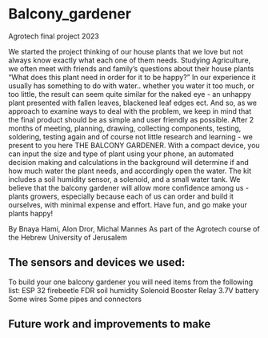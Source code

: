 # Balcony_gardener
Agrotech final project 2023


We started the project thinking of our house plants that we love but not always know exactly what each one of them needs. Studying Agriculture, we often meet with friends and family’s questions about their house plants “What does this plant need in order for it  to be happy?”
In our experience it usually has something to do with water.. whether you water it too much, or too little, the result can seem quite similar for the naked eye - an unhappy plant presented with fallen leaves, blackened leaf edges ect.
And so, as we approach to examine ways to deal with the problem, we keep in mind that the final product should be as simple and user friendly as possible.
After 2 months of meeting, planning, drawing, collecting components, testing, soldering, testing again and of course not little research and learning - we present to you here THE BALCONY GARDENER.
With a compact device, you can input the size and type of plant using your phone, an automated decision making and calculations in the background will determine if and how much water the plant needs, and accordingly open the water. The kit includes a soil humidity sensor, a solenoid, and a small water tank.
We believe that the balcony gardener will allow more confidence among us - plants growers, especially because each of us can order and build it ourselves, with minimal expense and effort.
Have fun, and go make your plants happy!

By Bnaya Hami, Alon Dror, Michal Mannes
As part of the Agrotech course of the Hebrew University of Jerusalem

## The sensors and devices we used:

To build your one balcony gardener you will need items from the following list: 
ESP 32 firebeetle
FDR soil humidity
Solenoid
Booster
Relay
3.7V battery
Some wires
Some pipes and connectors


## Future work and improvements to make
